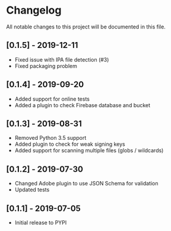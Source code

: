 # Changelog
All notable changes to this project will be documented in this file.

## [0.1.5] - 2019-12-11
- Fixed issue with IPA file detection (#3)
- Fixed packaging problem

## [0.1.4] - 2019-09-20
- Added support for online tests
- Added a plugin to check Firebase database and bucket

## [0.1.3] - 2019-08-31
- Removed Python 3.5 support
- Added plugin to check for weak signing keys
- Added support for scanning multiple files (globs / wildcards)

## [0.1.2] - 2019-07-30
- Changed Adobe plugin to use JSON Schema for validation
- Updated tests

## [0.1.1] - 2019-07-05
- Initial release to PYPI